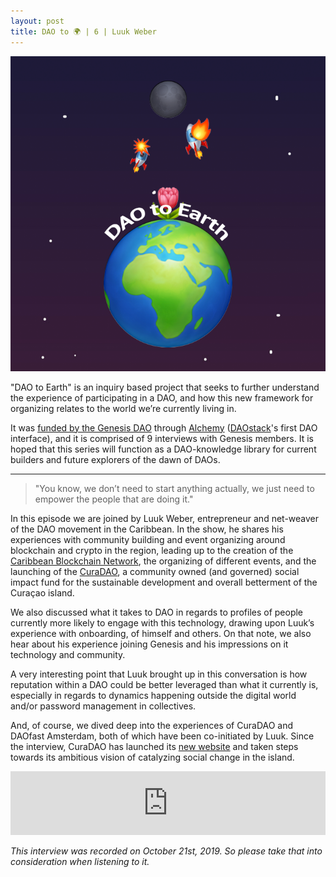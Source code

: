 ```yaml
---
layout: post
title: DAO to 🌍 | 6 | Luuk Weber
---
```


![image](/assets/images/DAO-to-earth.png)

"DAO to Earth" is an inquiry based project that seeks to further understand the experience of participating in a DAO, and how this new framework for organizing relates to the world we’re currently living in.

It was [funded by the Genesis DAO](https://docs.google.com/document/d/1ifwyPBI1dwYaCNH2fmF3ptHgb6gohStY_iLx3Rog0XE/edit) through [Alchemy](https://daostack.io/alchemy) ([DAOstack](https://daostack.io/)'s first DAO interface), and it is comprised of 9 interviews with Genesis members. It is hoped that this series will function as a DAO-knowledge library for current builders and future explorers of the dawn of DAOs.

---

> "You know, we don’t need to start anything actually, we just need to empower the people that are doing it."

In this episode we are joined by Luuk Weber, entrepreneur and net-weaver of the DAO movement in the Caribbean. In the show, he shares his experiences with community building and event organizing around blockchain and crypto in the region, leading up to the creation of the [Caribbean Blockchain Network](https://caribbeanblockchain.net/), the organizing of different events, and the launching of the [CuraDAO](https://alchemy.daostack.io/dao/0x0b93ba560283350d4216f29dc57e15df38d0eace), a community owned (and governed) social impact fund for the sustainable development and overall betterment of the Curaçao island.

We also discussed what it takes to DAO in regards to profiles of people currently more likely to engage with this technology, drawing upon Luuk’s experience with onboarding, of himself and others. On that note, we also hear about his experience joining Genesis and his impressions on it technology and community.

A very interesting point that Luuk brought up in this conversation is how reputation within a DAO could be better leveraged than what it currently is, especially in regards to dynamics happening outside the digital world and/or password management in collectives.

And, of course, we dived deep into the experiences of CuraDAO and DAOfast Amsterdam, both of which have been co-initiated by Luuk. Since the interview, CuraDAO has launched its [new website](https://curadao.io/) and taken steps towards its ambitious vision of catalyzing social change in the island.

<iframe src="https://anchor.fm/daocast/embed/episodes/DAO-to---5--Luuk-Weber-e90c53" height="102px" width="100%" frameborder="0" scrolling="no"></iframe>

*This interview was recorded on October 21st, 2019. So please take that into consideration when listening to it.*
